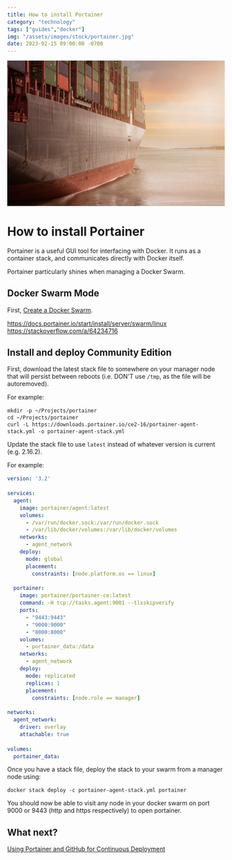 ```yaml
---
title: How to install Portainer
category: "technology"
tags: ["guides","docker"]
img: "/assets/images/stock/portainer.jpg"
date: 2023-02-15 09:00:00 -0700
---
```


![Portainer](/assets/images/stock/portainer.jpg)

# How to install Portainer

<!-- outline-start -->

Portainer is a useful GUI tool for interfacing with Docker. It runs as a container stack, and communicates directly with Docker itself.

Portainer particularly shines when managing a Docker Swarm.

<!-- outline-end -->

## Docker Swarm Mode

First, [Create a Docker Swarm](https://joshbuker.com/blog/how-to-create-a-docker-swarm/).

https://docs.portainer.io/start/install/server/swarm/linux
https://stackoverflow.com/a/64234716

## Install and deploy Community Edition

First, download the latest stack file to somewhere on your manager node that will persist between reboots (i.e. DON'T use `/tmp`, as the file will be autoremoved).

For example:

```shell
mkdir -p ~/Projects/portainer
cd ~/Projects/portainer
curl -L https://downloads.portainer.io/ce2-16/portainer-agent-stack.yml -o portainer-agent-stack.yml
```

Update the stack file to use `latest` instead of whatever version is current (e.g. 2.16.2).

For example:

```yml
version: '3.2'

services:
  agent:
    image: portainer/agent:latest
    volumes:
      - /var/run/docker.sock:/var/run/docker.sock
      - /var/lib/docker/volumes:/var/lib/docker/volumes
    networks:
      - agent_network
    deploy:
      mode: global
      placement:
        constraints: [node.platform.os == linux]

  portainer:
    image: portainer/portainer-ce:latest
    command: -H tcp://tasks.agent:9001 --tlsskipverify
    ports:
      - "9443:9443"
      - "9000:9000"
      - "8000:8000"
    volumes:
      - portainer_data:/data
    networks:
      - agent_network
    deploy:
      mode: replicated
      replicas: 1
      placement:
        constraints: [node.role == manager]

networks:
  agent_network:
    driver: overlay
    attachable: true

volumes:
  portainer_data:
```

Once you have a stack file, deploy the stack to your swarm from a manager node using:

```shell
docker stack deploy -c portainer-agent-stack.yml portainer
```

You should now be able to visit any node in your docker swarm on port 9000 or 9443 (http and https respectively) to open portainer.

## What next?

[Using Portainer and GitHub for Continuous Deployment](https://joshbuker.com/blog/using-portainer-and-github-for-continuous-deployment)
